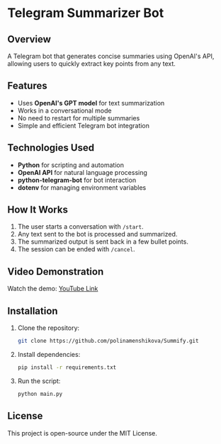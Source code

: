 # Telegram Summarizer Bot

## Overview
A Telegram bot that generates concise summaries using OpenAI's API, allowing users to quickly extract key points from any text.

## Features
- Uses **OpenAI's GPT model** for text summarization
- Works in a conversational mode
- No need to restart for multiple summaries
- Simple and efficient Telegram bot integration

## Technologies Used
- **Python** for scripting and automation
- **OpenAI API** for natural language processing
- **python-telegram-bot** for bot interaction
- **dotenv** for managing environment variables

## How It Works
1. The user starts a conversation with `/start`.
2. Any text sent to the bot is processed and summarized.
3. The summarized output is sent back in a few bullet points.
4. The session can be ended with `/cancel`.

## Video Demonstration
Watch the demo: [YouTube Link](https://youtu.be/P-KMsJZOCyg)

## Installation
1. Clone the repository:
   ```sh
   git clone https://github.com/polinamenshikova/Summify.git
   ```
2. Install dependencies:
   ```sh
   pip install -r requirements.txt
   ```
3. Run the script:
   ```sh
   python main.py
   ```

## License
This project is open-source under the MIT License.
